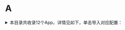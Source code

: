 # A
<details>
<summary>
本目录共收录12个App，详情见如下，单击导入对应配置：
</summary>

- [AcFun](surge:///install-module?url=https%3A%2F%2Fraw.githubusercontent.com%2FzirawellRule%2FSurge%2FAdblock%2FApp%2FA%2FAcFun%2Facfun.sgmodule)
- [安吉星](surge:///install-module?url=https%3A%2F%2Fraw.githubusercontent.com%2FzirawellRule%2FSurge%2FAdblock%2FApp%2FA%2F%E5%AE%89%E5%90%89%E6%98%9F%2Fonstar.sgmodule)
- [安徽掌上10000](surge:///install-module?url=https%3A%2F%2Fraw.githubusercontent.com%2FzirawellRule%2FSurge%2FAdblock%2FApp%2FA%2F%E5%AE%89%E5%BE%BD%E6%8E%8C%E4%B8%8A10000%2Fahzs10000.sgmodule)
- [澳覓](surge:///install-module?url=https%3A%2F%2Fraw.githubusercontent.com%2FzirawellRule%2FSurge%2FAdblock%2FApp%2FA%2F%E6%BE%B3%E8%A6%93%2Faomiapp.sgmodule)
- [爱企查](surge:///install-module?url=https%3A%2F%2Fraw.githubusercontent.com%2FzirawellRule%2FSurge%2FAdblock%2FApp%2FA%2F%E7%88%B1%E4%BC%81%E6%9F%A5%2Faiqicha.sgmodule)
- [爱南宁](surge:///install-module?url=https%3A%2F%2Fraw.githubusercontent.com%2FzirawellRule%2FSurge%2FAdblock%2FApp%2FA%2F%E7%88%B1%E5%8D%97%E5%AE%81%2Fnnapp.sgmodule)
- [爱回收](surge:///install-module?url=https%3A%2F%2Fraw.githubusercontent.com%2FzirawellRule%2FSurge%2FAdblock%2FApp%2FA%2F%E7%88%B1%E5%9B%9E%E6%94%B6%2Faihuishou.sgmodule)
- [爱奇艺](surge:///install-module?url=https%3A%2F%2Fraw.githubusercontent.com%2FzirawellRule%2FSurge%2FAdblock%2FApp%2FA%2F%E7%88%B1%E5%A5%87%E8%89%BA%2Fiqiyi.sgmodule)
- [爱思助手](surge:///install-module?url=https%3A%2F%2Fraw.githubusercontent.com%2FzirawellRule%2FSurge%2FAdblock%2FApp%2FA%2F%E7%88%B1%E6%80%9D%E5%8A%A9%E6%89%8B%2Fi4.sgmodule)
- [爱桐乡](surge:///install-module?url=https%3A%2F%2Fraw.githubusercontent.com%2FzirawellRule%2FSurge%2FAdblock%2FApp%2FA%2F%E7%88%B1%E6%A1%90%E4%B9%A1%2Ftxcmapp.sgmodule)
- [爱范儿](surge:///install-module?url=https%3A%2F%2Fraw.githubusercontent.com%2FzirawellRule%2FSurge%2FAdblock%2FApp%2FA%2F%E7%88%B1%E8%8C%83%E5%84%BF%2Fifanr.sgmodule)
- [阿里云盘](surge:///install-module?url=https%3A%2F%2Fraw.githubusercontent.com%2FzirawellRule%2FSurge%2FAdblock%2FApp%2FA%2F%E9%98%BF%E9%87%8C%E4%BA%91%E7%9B%98%2Fadrive.sgmodule)

</details>